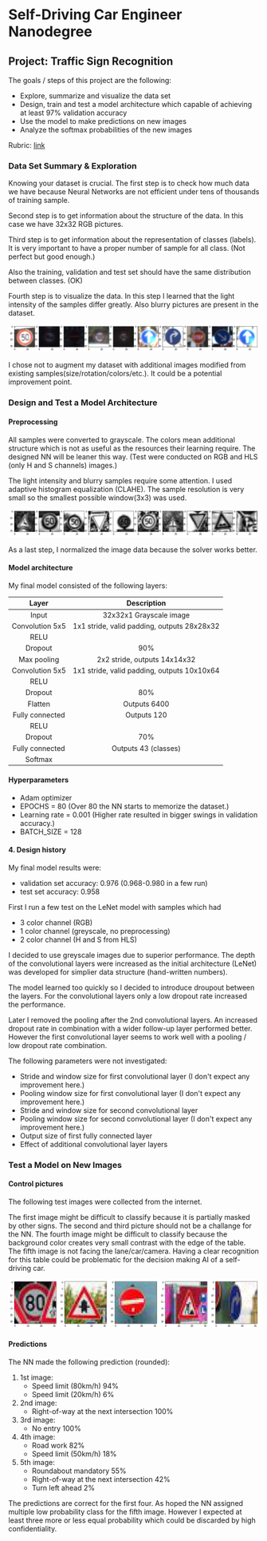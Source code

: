 # Self-Driving Car Engineer Nanodegree


## Project: **Traffic Sign Recognition** 

The goals / steps of this project are the following:
* Explore, summarize and visualize the data set
* Design, train and test a model architecture which capable of achieving at least 97% validation accuracy
* Use the model to make predictions on new images
* Analyze the softmax probabilities of the new images

Rubric: [link](https://review.udacity.com/#!/rubrics/481/view)

### Data Set Summary & Exploration

Knowing your dataset is crucial. The first step is to check how much data we have because Neural Networks are not efficient under tens of thousands of training sample.

Second step is to get information about the structure of the data. In this case we have 32x32 RGB pictures.

Third step is  to get information about the representation of classes (labels). It is very important to have a proper number of sample for all class. (Not perfect but good enough.)

Also the training, validation and test set should have the same distribution between classes. (OK)

Fourth step is to visualize the data. In this step I learned that the light intensity of the samples differ greatly. Also blurry pictures are present in the dataset.

![Visualization](vis1.png)

I chose not to augment my dataset with additional images modified from existing samples(size/rotation/colors/etc.). It could be a potential improvement point.


### Design and Test a Model Architecture

#### Preprocessing

All samples were converted to grayscale. The colors mean additional structure which is not as useful as the resources their learning require. The designed NN will be leaner this way. (Test were conducted on RGB and HLS (only H and S channels) images.)

The light intensity and blurry samples require some attention. I used adaptive histogram equalization (CLAHE). The sample resolution is very small so the smallest possible window(3x3) was used.

![Preprocessed](vis2.png)

As a last step, I normalized the image data because the solver works better.


#### Model architecture

My final model consisted of the following layers:

| Layer         		|     Description	        					| 
|:---------------------:|:---------------------------------------------:| 
| Input         		| 32x32x1 Grayscale image						| 
| Convolution 5x5     	| 1x1 stride, valid padding, outputs 28x28x32 	|
| RELU					|												|
| Dropout				| 90%											|
| Max pooling	      	| 2x2 stride, outputs 14x14x32 					|
| Convolution 5x5	    | 1x1 stride, valid padding, outputs 10x10x64 	|
| RELU					|												|
| Dropout				| 80%											|
| Flatten				| Outputs 6400 									|
| Fully connected		| Outputs 120 									|
| RELU					|												|
| Dropout				| 70%											|
| Fully connected		| Outputs 43 (classes)							|
| Softmax				| 												|
 

#### Hyperparameters

* Adam optimizer
* EPOCHS = 80 (Over 80 the NN starts to memorize the dataset.)
* Learning rate = 0.001 (Higher rate resulted in bigger swings in validation accuracy.)
* BATCH_SIZE = 128

#### 4. Design history

My final model results were:
* validation set accuracy: 0.976 (0.968-0.980 in a few run)
* test set accuracy: 0.958

First I run a few test on the LeNet model with samples which had
* 3 color channel (RGB)
* 1 color channel (greyscale, no preprocessing)
* 2 color channel (H and S from HLS)

I decided to use greyscale images due to superior performance. The depth of the convolutional layers were increased as the initial architecture (LeNet) was developed for simplier data structure (hand-written numbers).

The model learned too quickly so I decided to introduce droupout between the layers. For the convolutional layers only a low dropout rate increased the performance.

Later I removed the pooling after the 2nd convolutional layers. An increased dropout rate in combination with a wider follow-up layer performed better. However the first convolutional layer seems to work well with a pooling / low dropout rate combination.

The following parameters were not investigated:
* Stride and window size for first convolutional layer (I don't expect any improvement here.)
* Pooling window size for first convolutional layer (I don't expect any improvement here.)
* Stride and window size for second convolutional layer 
* Pooling window size for second convolutional layer (I don't expect any improvement here.)
* Output size of first fully connected layer
* Effect of additional convolutional layer layers

### Test a Model on New Images

#### Control pictures

The following test images were collected from the internet.

The first image might be difficult to classify because it is partially masked by other signs.
The second and third picture should not be a challange for the NN.
The fourth image might be difficult to classify because the background color creates very small contrast with the edge of the table.
The fifth image is not facing the lane/car/camera. Having a clear recognition for this table could be problematic for the decision making AI of a self-driving car.

![Samples from web](five.png)

#### Predictions

The NN made the following prediction (rounded):
1. 1st image:
   * Speed limit (80km/h) 94%
   * Speed limit (20km/h) 6%
2. 2nd image:
   * Right-of-way at the next intersection 100%
3. 3rd image:
   * No entry 100%
4. 4th image: 
   * Road work 82%
   * Speed limit (50km/h) 18%
5. 5th image:
   * Roundabout mandatory 55%
   * Right-of-way at the next intersection 42%
   * Turn left ahead 2%

The predictions are correct for the first four. As hoped the NN assigned multiple low probability class for the fifth image. However I expected at least three more or less equal probability which could be discarded by high confidentiality.
